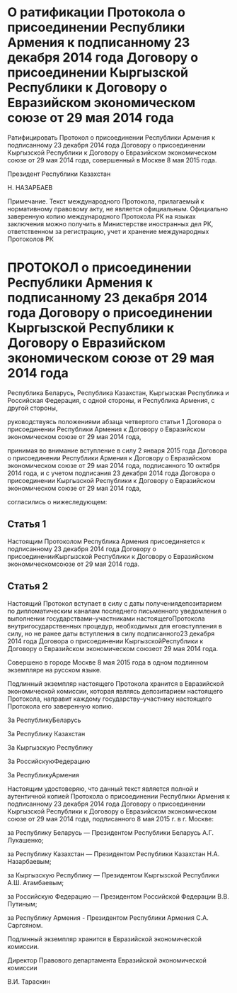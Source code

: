 # О ратификации Протокола о присоединении Республики Армения к подписанному 23 декабря 2014 года Договору о присоединении Кыргызской Республики к Договору о Евразийском экономическом союзе от 29 мая 2014 года

Ратифицировать Протокол о присоединении Республики Армения к подписанному 23 декабря 2014 года Договору о присоединении Кыргызской Республики к Договору о Евразийском экономическом союзе от 29 мая 2014 года, совершенный в Москве 8 мая 2015 года.

Президент Республики Казахстан

Н. НАЗАРБАЕВ

Примечание. Текст международного Протокола, прилагаемый к нормативному правовому акту, не является официальным. Официально заверенную копию международного Протокола РК на языках заключения можно получить в Министерстве иностранных дел РК, ответственном за регистрацию, учет и хранение международных Протоколов РК

# ПРОТОКОЛ о присоединении Республики Армения к подписанному 23 декабря 2014 года Договору о присоединении Кыргызской Республики к Договору о Евразийском экономическом союзе от 29 мая 2014 года

Республика Беларусь, Республика Казахстан, Кыргызская Республика и Российская Федерация, с одной стороны, и Республика Армения, с другой стороны,

руководствуясь положениями абзаца четвертого статьи 1 Договора о присоединении Республики Армения к Договору о Евразийском экономическом союзе от 29 мая 2014 года,

принимая во внимание вступление в силу 2 января 2015 года Договора о присоединении Республики Армения к Договору о Евразийском экономическом союзе от 29 мая 2014 года, подписанного 10 октября 2014 года, и с учетом подписания 23 декабря 2014 года Договора о присоединении Кыргызской Республики к Договору о Евразийском экономическом союзе от 29 мая 2014 года,

согласились о нижеследующем:

## Статья 1

Настоящим Протоколом Республика Армения присоединяется к подписанному 23 декабря 2014 года Договору о присоединенииКыргызской Республики к Договору о Евразийском экономическомсоюзе от 29 мая 2014 года.

## Статья 2

Настоящий Протокол вступает в силу с даты получениядепозитарием по дипломатическим каналам последнего письменного уведомления о выполнении государствами–участниками настоящегоПротокола внутригосударственных процедур, необходимых для еговступления в силу, но не ранее даты вступления в силу подписанного23 декабря 2014 года Договора о присоединении КыргызскойРеспублики к Договору о Евразийском экономическом союзеот 29 мая 2014 года.

Совершено в городе Москве 8 мая 2015 года в одном подлинном экземпляре на русском языке.

Подлинный экземпляр настоящего Протокола хранится в Евразийской экономической комиссии, которая являясь депозитарием настоящего Протокола, направит каждому государству–участнику настоящего Протокола его заверенную копию.

За Рес­пуб­ли­куБе­ла­русь

За Рес­пуб­ли­ку Ка­зах­стан

За Кыр­гыз­скую Рес­пуб­ли­ку

За Рос­сий­скуюФе­де­ра­цию

За Рес­пуб­ли­куАр­ме­ния

Настоящим удостоверяю, что данный текст является полной и аутентичной копией Протокола о присоединении Республики Армения к подписанному 23 декабря 2014 года Договору о присоединении Кыргызской Республики к Договору о Евразийском экономическом союзе от 29 мая 2014 года, подписанного 8 мая 2015 г. в г. Москве:

за Республику Беларусь — Президентом Республики Беларусь А.Г. Лукашенко;

за Республику Казахстан — Президентом Республики Казахстан Н.А. Назарбаевым;

за Кыргызскую Республику — Президентом Кыргызской Республики А.Ш. Атамбаевым;

за Российскую Федерацию — Президентом Российской Федерации В.В. Путиным;

за Республику Армения - Президентом Республики Армения С.А. Саргсяном.

Подлинный экземпляр хранится в Евразийской экономической комиссии.

Директор Правового департамента Евразийской экономической комиссии

В.И. Тараскин


